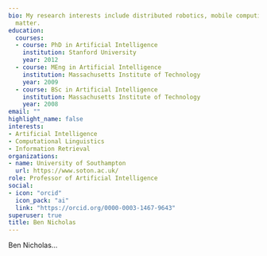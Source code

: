 ```yaml
---
bio: My research interests include distributed robotics, mobile computing and programmable
  matter.
education:
  courses:
  - course: PhD in Artificial Intelligence
    institution: Stanford University
    year: 2012
  - course: MEng in Artificial Intelligence
    institution: Massachusetts Institute of Technology
    year: 2009
  - course: BSc in Artificial Intelligence
    institution: Massachusetts Institute of Technology
    year: 2008
email: ""
highlight_name: false
interests:
- Artificial Intelligence
- Computational Linguistics
- Information Retrieval
organizations:
- name: University of Southampton
  url: https://www.soton.ac.uk/
role: Professor of Artificial Intelligence
social:
- icon: "orcid"
  icon_pack: "ai"
  link: "https://orcid.org/0000-0003-1467-9643"
superuser: true
title: Ben Nicholas
---
```


Ben Nicholas...

<!-- {{< icon name="download" pack="fas" >}} Download my {{< staticref "uploads/demo_resume.pdf" "newtab" >}}resumé{{< /staticref >}}. -->

